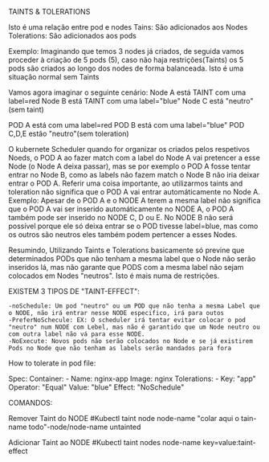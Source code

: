 TAINTS & TOLERATIONS

Isto é uma relação entre pod e nodes
Tains: São adicionados aos Nodes
Tolerations: São adicionados aos pods

Exemplo:
Imaginando que temos 3 nodes já criados, de seguida vamos proceder à criação de 5 pods (5), caso não haja restrições(Taints) os 5 pods são criados ao longo dos nodes de forma balanceada. Isto é uma situação normal sem Taints

Vamos agora imaginar o seguinte cenário:
Node A está TAINT com uma label=red
Node B está TAINT com uma label="blue"
Node C está "neutro"(sem taint)

POD A está com uma label=red
POD B está com uma label="blue"
POD C,D,E estão "neutro"(sem toleration)

O kubernete Scheduler quando for organizar os  criados pelos respetivos Noeds, o POD A ao fazer match com a label do Node A vai pretencer a esse Node (o Node A deixa passar), mas se por exemplo o POD A fosse tentar entrar no Node B, como as labels não fazem match o Node B não iria deixar entrar o POD A.
Referir uma coisa importante, ao utilizarmos taints and toleration não significa que o POD A vai entrar automáticamente no Node A. Exemplo: Apesar de o POD A e o NODE A terem a mesma label não significa que o POD A vai ser inserido automáticamente no NODE A, o POD A também pode ser inserido no NODE C, D ou E. No NODE B não será possível porque ele só deixa entrar se o POD tivesse label=blue, mas como os outros são neutros eles também podem pertencer a esses Nodes.

Resumindo, Utilizando Taints e Tolerations basicamente só previne que determinados PODs que não tenham a mesma label que o Node não serão inseridos lá, mas não garante que PODS com a mesma label não sejam colocados em Nodes "neutros".  Isto é mais numa de restrições.

EXISTEM 3 TIPOS DE "TAINT-EFFECT":

	-noSchedule: Um pod "neutro" ou um POD que não tenha a mesma Label que o NODE, não irá entrar nesse NODE especifico, irá para outos
	-PreferNoSchecule: EX: O scheduler irá tentar evitar colocar o pod "neutro" num NODE com Lebel, mas não é garantido que um Node neutro ou com outra label não vá para esse NODE.
	-NoExecute: Novos pods não serão colocados no Node e se já existirem Pods no Node que não tenham as labels serão mandados para fora
	

How to tolerate in pod file:

Spec:
	Container:
		- Name: nginx-app
		Image: nginx 
	Tolerations:
		- Key: "app"
		Operator: "Equal"
		Value: "blue"
		Effect: "NoSchedule"
		

COMANDOS:

Remover Taint do NODE
#Kubectl taint node node-name "colar aqui o tain-name todo"-node/node-name untainted

Adicionar Taint ao NODE
#Kubectl taint nodes node-name key=value:taint-effect